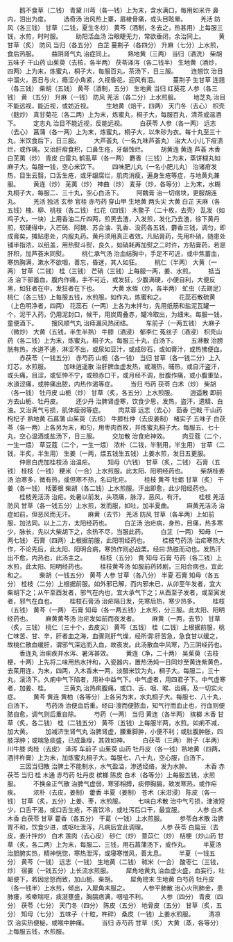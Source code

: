 <!-- { "loadSidebar": true } -->
　　鹅不食草（二钱） 青黛 川芎（各一钱）上为末，含水满口，每用如米许 鼻内，泪出为度。
　　选奇汤 治风热上壅，眉棱骨痛，或头目眩晕。
　　羌活 防风（各三钱） 甘草（二钱，夏生冬炒） 黄芩（酒制，冬去之，热甚用）上每服三钱，水煎，时时服。
　　助阳活血汤 治眼睫无力，常欲垂闭，余治同上。
　　黄 甘草（炙） 防风 当归（各五分） 白芷 蔓荆子（各四分） 升麻（七分）上水煎，食后热服。
　　益阴肾气丸 治症同上。
　　熟地黄（三两） 当归（酒洗） 柴胡 五味子 干山药 山茱萸（去核，各半两） 茯苓泽泻（各二钱半） 生地黄（酒炒，四两）上为末，炼蜜丸，桐子大，每服百丸，茶汤下，日三服。
　　连翘饮 治目中溜火，恶日与火，瘾涩小角紧，久视昏花，迎风有泪。
　　蔓荆子 生甘草 连翘（各三钱） 柴胡（五钱） 黄芩（酒制，五分） 生地黄 当归 红葵花 人参（各三钱） 黄 （五分） 升麻（一钱） 防风 羌活（各二分）上水煎服。
　　地芝丸 治目不能远视，能近视，或妨近视。
　　生地黄（焙干，四两） 天门冬（去心） 枳壳（麸炒） 真甘菊花（各二两）上为末，炼蜜丸，桐子大，每服百丸，清茶或温酒下。
　　定志丸 治目不能近视，反能远视。
　　白茯苓 人参（各一两） 远志（去心） 菖蒲（各一两）上为末，炼蜜丸，桐子大，以朱砂为衣。每十丸至三十丸，米饮食后下，日三服。
　　大芦荟丸（一名九味芦荟丸） 治大人小儿下疳溃烂，或作痛。又治肝疳食积，口鼻生疮，牙龈蚀烂。
　　胡黄连 黄连 芦荟 木香 白芜荑（炒） 青皮 白雷丸 鹤虱草（各一两） 麝香（三钱）上为末，蒸饼糊丸如麻子大。每服一钱，空心米饮下。
　　四味肥儿丸（一名小肥儿丸） 治诸疳发热，目生云翳，口舌生疮，或牙龈腐烂，肌肉消瘦，遍身生疮等症，与地黄丸兼服。
　　黄连（炒） 芜荑（炒） 神曲（炒） 麦芽（炒，各等分）上为末，水糊丸桐子大，每服二、三十丸，空心白汤下。
　　阿魏膏 治一切痞块，更服胡连丸。
　　羌活 独活 玄参 官桂 赤芍药 穿山甲 生地黄 两头尖 大黄 白芷 天麻（各五钱）槐、柳、桃枝（各二钱） 红花（四钱） 木鳖子（二十枚，去壳） 乱发（如鸡子大，一块）上用香油二斤四两，煎黑去渣，入发煎，发化乃去渣，徐下黄丹煎，软硬得中，入芒硝、阿魏、苏合油、乳香、没药各五钱，麝香三钱，调匀，即成膏矣，摊贴患处，内服丸药。黄丹须用真正者效。凡贴膏药，先用朴硝，随患处铺半指浓，以纸盖，用热熨斗熨，良久，如硝耗再加熨之二时许，方贴膏药，若是肝积，加芦荟末同熨。
　　桃仁承气汤 治血结胸中，手足不可近，或中焦蓄血，寒热胸满，漱水不欲咽，善忘，昏迷，其人如狂。
　　桃仁（半两） 大黄（一两） 甘草（二钱） 桂（三钱） 芒硝（三钱）上每服一两，姜、水煎。
　　抵当汤 治下部蓄血，腹内作痛，手不可近，或发狂，少腹满硬，小便自利，大便反黑，如狂者在中，发狂者在下也。
　　大黄 水蛭（炒，各半两） 虻虫（去翅足） 桃仁（各三钱）上每服五钱，水煎服。如作丸，炼蜜和之。
　　花蕊石散硫黄（上色明净者，四两） 花蕊石（一两）上各为末拌匀，先用纸筋和盐泥瓦罐一个，泥干入药，仍用泥封口，候干，用炭周叠赤，罐冷取出，为细末。每服一钱，童便酒下。
　　搜风顺气丸 治痔漏风热闭结。
　　车前子（一两五钱） 大麻子（微炒） 大黄（五钱，半生半熟） 牛膝（酒浸） 郁李仁 菟丝子（酒浸） 枳壳山药（各二钱）上为末，炼蜜丸，桐子大。每服三十丸，白汤下。
　　五淋散 治膀胱有热，水道不通，淋涩不出，或尿如豆汁，或成砂石，或如膏汁，或热怫便血。
　　赤茯苓（一钱五分） 赤芍药 山栀（各一钱） 当归 甘草（各一钱二分）上入灯芯，水煎服。
　　加味逍遥散 治肝脾血虚发热，或潮热，晡热，或自汗盗汗，或头痛，目涩，或怔忡不宁，或颊赤口干，或月经不调，肚腹作痛，或小腹重坠，水道涩痛，或肿痛出脓，内热作渴等症。
　　当归 芍药 茯苓 白术（炒） 柴胡（各一钱） 牡丹皮 山栀（炒） 甘草（炙，各五分）上水煎服。
　　逍遥散 即前方去山栀、牡丹皮。
　　还少丹 治脾肾虚寒，饮食少思，发热，盗汗，遗精、白浊。又治真气亏损，肌体瘦弱等症。
　　肉苁蓉 远志（去心） 茴香 巴戟 干山药 枸杞子 熟地黄 石菖蒲 山茱萸（去核） 牛膝杜仲（去皮姜制） 楮实子 五味子 白茯苓（各一两）上各另为末，和匀，用枣肉百枚，并炼蜜丸桐子大。每服五、七十丸，空心温酒或盐汤下，日三服。
　　交加散 治食疟神效。
　　肉豆蔻（二个，一生一煨） 草豆蔻（二个，一生一煨） 浓朴（二钱，半制用，半生用） 甘草（二钱，半炙，半生用） 生姜（一两，煨五钱生五钱）上姜水煎，发日五更服。
　　仲景白虎加桂枝汤 治温疟。
　　知母（六钱） 甘草（炙，二钱） 石膏（五钱） 桂枝（一钱） 粳米（一合）上水煎服。此太阳、阳明经药也。
　　柴胡桂姜汤 治寒多，微有热，或但寒不热，名曰牝疟。
　　桂枝 黄芩 牡蛎 甘草（炙） 干姜（各一钱） 栝蒌根 柴胡（各二钱）上水煎服。汗出即愈，此少阳经药也。
　　桂枝羌活汤 治疟。处暑以前发，头项痛，脉浮，恶风，有汗。
　　桂枝 羌活 防风 甘草（各一钱五分）上水煎，发而服，如吐，加半夏曲。
　　麻黄羌活汤 治症如前，但恶风而无汗。
　　麻黄（去节） 羌活 防风 甘草（各半两）上如前服，加法同。以上二方，太阳经药也。
　　白芷汤 治疟病，身热，目痛，热多寒少，脉长，先以大柴胡下之，余热不尽，当服此药。
　　白芷（一两） 知母（一两七钱） 石膏（四两）上根据前服，此阳明经药也。
　　桂枝芍药汤 治疟寒热大作，不论先后，此太阳、阳明合病，寒热作则必战栗。经曰∶热胜而动也。发热汗出不愈，内热也，此汤主之。
　　桂枝（五分） 黄 知母 石膏 芍药（各二钱）上水煎，此太阳、阳明经药也。
　　桂枝黄芩汤 如服前药转剧，三阳合病也，宜此和之。
　　柴胡（一钱五分） 黄芩 人参 甘草（各八分） 半夏 石膏 知母（各五分） 桂枝（二分）上根据前服。如外邪已解，而内邪未已，从卯至午发者，宜大柴胡下之；从午至酉发者，邪气在内也，宜大承气下之；从酉至子发者，或至寅发者，邪气在血也。
　　桂枝石膏汤 治疟隔日发，先寒后热，寒少热多。
　　桂枝（五钱） 黄芩（一两） 石膏 知母（各一两五钱）上水煎，分三服。此太阳、阳明经药也。
　　麻黄黄芩汤 治疟发如前而夜发者。
　　麻黄（一两，去节） 甘草（炙，三钱） 桃仁（三十个，去皮尖） 黄芩（五钱） 桂（二钱）上根据前服，桃仁味苦、甘、辛，肝者血之海，血骤则肝气燥，经所谓∶肝苦急，急食甘以缓之，故桃仁散血缓肝，谓邪气深远而入血，故夜发。此汤散血中风寒，乃三阴经药也。
　　香连丸 治痢疾并水泻、暑泻甚效。
　　黄连（净，二十两） 吴茱萸（去枝梗，十两）上先将二味用热水拌和，入瓷器内，置热汤炖一日同炒至黄连紫黄色，去茱用连，为末，四两，入木香末一两，淡醋米饮为丸，桐子大。每服二，三十丸，滚汤下。久痢中气下陷者，用补中益气下。中气虚者，用四君子下。中气虚寒者，加姜、桂。
　　三黄丸 治热痢腹痛，或口、舌、咽、喉、齿痛，及一切实火症。
　　黄芩 黄连 黄柏（各等分）上各另为末，水丸桐子大。每服七、八十丸，白汤下。
　　芍药汤 治便血后重。经曰∶溲而便脓血，知气行而血止也，行血则便脓自愈，调气则后重自除。
　　芍药（一两） 当归 黄连（各半两） 槟榔 木香 甘草（炙，各二钱） 桂（二钱五分） 黄芩（五钱）上每服半两，水煎。如痢不减，加大黄。
　　加减济生肾气丸 治脾肾虚，腰重脚肿，小便不利；或肚腹肿胀，四肢浮肿；或喘急痰盛，已成蛊疳，其效如神。
　　白茯苓（三两） 附子（半两） 川牛膝 肉桂（去皮） 泽泻 车前子 山茱萸 山药 牡丹皮（各一钱）熟地黄（四两，酒拌杵膏）上为末，加炼蜜丸桐子大。每服七、八十丸，空心服，白汤下。
　　三因当归散 治脾土不能制水，水气盈溢，渗透经络，发为水肿。
　　木香 赤茯苓 当归 桂 木通 赤芍药 牡丹皮 槟榔 陈皮 白术（各等分）上每服五钱，水煎服。
　　不换金正气散 治脾气虚弱，寒邪相搏，痰停胸膈，致发寒热，或作疟疾。
　　浓朴（去皮，姜制） 藿香 半夏（姜制） 苍术（米泔浸） 陈皮（各一钱） 甘草（炙，五分）上姜、枣，水煎服。
　　七味白术散 治中气亏损，津液短少，口舌干渴，或口舌生疮，不喜饮冷，或吐泻后口干，最宜服。
　　人参 白术 木香 白茯苓 甘草 藿香（各五分） 干葛（一钱）上水煎服。
　　参苓白术散 治脾胃不和，饮食少进，或呕吐泄泻，凡病后宜此调理。
　　人参 茯苓 白扁豆（去皮，姜汁拌炒） 白术 莲肉（去心皮） 砂仁（炒） 薏苡仁（炒） 桔梗（炒山药 甘草（炙，各二两）上为末，每服二、三钱，用石菖蒲汤下，或作丸。
　　半夏汤 治胆腑实热，精神恍惚，寒热泄泻，或寝寒憎风，善太息。
　　半夏（一钱五分） 黄芩（一钱） 远志（一钱） 生地黄（二钱） 秫米（一合） 酸枣仁（三钱，炒） 宿姜（一钱五分）上长流水煎服。
　　犀角地黄丸 治血虚火盛，血妄行，吐衄便下，若因忿怒而致，加山栀、柴胡。
　　犀角镑末 生地黄 白芍药 牡丹皮（各一钱半）上水煎，倾出，入犀角末服之。
　　人参平肺散 治心火刑肺金，患肺痿，咳嗽喘呕，痰涎壅盛，胸膈痞满，咽嗌不利。
　　人参（四分） 青皮（四分） 茯苓（七分） 天门冬（四分） 陈皮（五分） 地骨皮（五分） 甘草（炙，五分） 知母（七分） 五味子（十粒，杵碎） 桑皮（一钱）上姜水煎服。
　　清凉饮 治实热便秘，或喉中肿痛。
　　当归 赤芍药 甘草（炙） 大黄（蒸，各等分）上每服五钱，水煎服。
